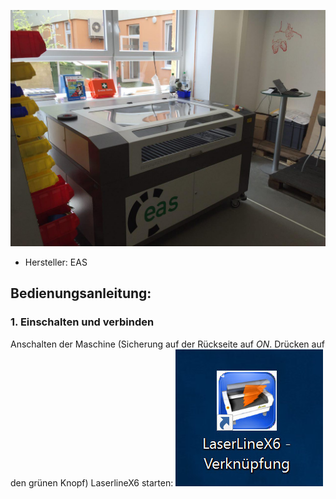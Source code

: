 ![](Laser_Images/photo_lasercutter_01.jpg)

* Hersteller: EAS


## Bedienungsanleitung:
### 1. Einschalten und verbinden
Anschalten der Maschine (Sicherung auf der Rückseite auf _ON_. Drücken auf den grünen Knopf)
LaserlineX6 starten:
![](Laser_Images/01.jpg)
